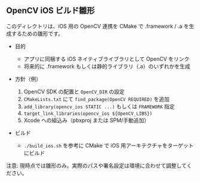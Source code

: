 ## OpenCV iOS ビルド雛形

このディレクトリは、iOS 用の OpenCV 連携を CMake で .framework / .a を生成するための雛形です。

- 目的
  - アプリに同梱する iOS ネイティブライブラリとして OpenCV をリンク
  - 将来的に .framework もしくは静的ライブラリ（.a）のいずれかを生成

- 方針（例）
  1. OpenCV SDK の配置と `OpenCV_DIR` の設定
  2. `CMakeLists.txt` にて `find_package(OpenCV REQUIRED)` を追加
  3. `add_library(opencv_ios STATIC ...)` もしくは `FRAMEWORK` 指定
  4. `target_link_libraries(opencv_ios ${OpenCV_LIBS})`
  5. Xcode への組込み（pbxproj または SPM/手動追加）

- ビルド
  - `./build_ios.sh` を参考に CMake で iOS 用アーキテクチャをターゲットにビルド

注意: 現時点では雛形のみ。実際のパスや署名設定は環境に合わせて調整してください。
